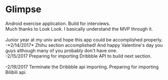 # Glimpse
Android exercise application. Build for interviews.
<br>Much thanks to Look Look. I basically understand the MVP through it.</br>
<br>Junior year at my univ and hope this app could be accomplished properly.</br>
\-\*2/14/2017\* Zhihu section accomplished! And happy Valentine's day you guys although many of you probably don't have one.
<br>\-2/15/2017 Preparing for importing Dribbble API to build next section.</br>
<br>\-2/19/2017 Terminate the Dribbble api importing. Preparing for importing Bilibili api.</br>
